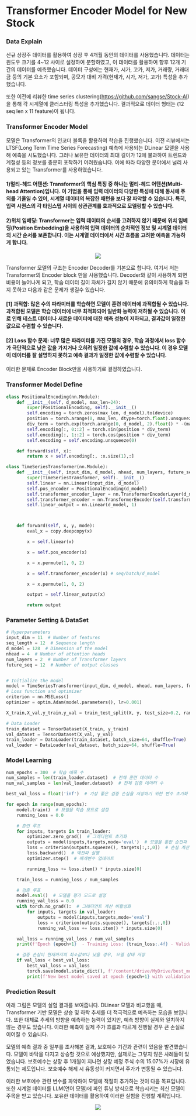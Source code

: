 # Transformer Encoder Model for New Stock


### Data Explain

신규 상장주 데이터를 활용하여 상장 후 4개월 동안의 데이터를 사용했습니다. 데이터는 윈도우 크기를 4~12 사이로 설정하여 분할하였고, 이 데이터를 활용하여 향후 12개 기간의 데이터를 예측했습니다.
데이터 구성에는 현재가, 시가, 고가, 저가, 거래량, 거래대금 등의 기본 요소가 포함되며, 공모가 대비 가격(현재가, 시가, 저가, 고가) 특성을 추가했습니다. 

또한 이전에 리뷰한 time series clustering(https://github.com/sangse/Stock-AI)을 통해 각 시계열에 클러스터링 특성을 추가했습니다. 결과적으로 데이터 형태는 (12 seq len x 11 feature)이 됩니다.

### Transformer Encoder Model
모델은 Transformer의 인코더 블록을 활용하여 학습을 진행했습니다. 이전 리뷰에서는 LTSF(Long Term Time Series Forecasting) 예측에 사용되는 DLinear 모델을 사용해 예측을 시도했습니다. 그러나 보유한 데이터의 최대 길이가 12에 불과하여 트렌드와 계절성 등의 정보를 충분히 포착하기 어려웠습니다. 이에 따라 다양한 분야에서 널리 사용되고 있는 Transformer를 사용하였습니다. 

#### 1)멀티-헤드 어텐션: Transformer의 핵심 특징 중 하나는 멀티-헤드 어텐션(Multi-head Attention)입니다. 이 기법을 통해 입력 데이터의 다양한 특성에 대해 동시에 주의를 기울일 수 있어, 시계열 데이터의 복잡한 패턴을 보다 잘 파악할 수 있습니다. 특히, 입력 시퀀스의 각 타임스텝 사이의 상관관계를 효과적으로 모델링할 수 있습니다.
#### 2)위치 임베딩: Transformer는 입력 데이터의 순서를 고려하지 않기 때문에 위치 임베딩(Position Embedding)을 사용하여 입력 데이터의 순차적인 정보 및 시계열 데이터의 시간 순서를 보존합니다. 이는 시계열 데이터에서 시간 흐름을 고려한 예측을 가능하게 합니다.

<p align='center'>
  <img src = "https://github.com/sangse/Stock_AI_transformer/assets/145996429/8009b09a-e885-4f5b-8f45-80de487d3f06">
</p>

Transformer 모델의 구조는 Encoder Decoder를 기본으로 합니다. 여기서 저는 Transformer의 Encoder block 만을 사용했습니다. Decoder와 같이 사용하게 되면 비용이 늘어나게 되고, 학습 데이터 길이 자체가 길지 않기 때문에 유의미하게 학습을 하지 못하고 다음과 같은 문제가 생길수 있습니다. 

#### [1] 과적합: 많은 수의 파라미터를 학습하면 모델이 훈련 데이터에 과적합될 수 있습니다. 과적합된 모델은 학습 데이터에 너무 최적화되어 일반화 능력이 저하될 수 있습니다. 이로 인해 테스트 데이터나 새로운 데이터에 대한 예측 성능이 저하되고, 결과값이 일정한 값으로 수렴할 수 있습니다.

#### [2] Loss 함수 문제: 너무 많은 파라미터를 가진 모델의 경우, 학습 과정에서 loss 함수가 극단적으로 낮은 값을 가지거나 오히려 일정한 값에 수렴할 수 있습니다. 이 경우 모델이 데이터를 잘 설명하지 못하고 예측 결과가 일정한 값에 수렴할 수 있습니다.

이러한 문제로 Encoder Block만을 사용하기로 결정하였습니다.

### Transformer Model Define
``` python
class PositionalEncoding(nn.Module):
    def __init__(self, d_model, max_len=24):
        super(PositionalEncoding, self).__init__()
        self.encoding = torch.zeros(max_len, d_model).to(device)
        position = torch.arange(0, max_len, dtype=torch.float).unsqueeze(1)
        div_term = torch.exp(torch.arange(0, d_model, 2).float() * -(math.log(10000.0) / d_model))
        self.encoding[:, 0::2] = torch.sin(position * div_term)
        self.encoding[:, 1::2] = torch.cos(position * div_term)
        self.encoding = self.encoding.unsqueeze(0)

    def forward(self, x):
        return x + self.encoding[:, :x.size(1),:]

class TimeSeriesTransformer(nn.Module):
    def __init__(self, input_dim, d_model, nhead, num_layers, future_seq=12):
        super(TimeSeriesTransformer, self).__init__()
        self.linear = nn.Linear(input_dim, d_model)
        self.pos_encoder = PositionalEncoding(d_model)
        self.transformer_encoder_layer = nn.TransformerEncoderLayer(d_model=d_model, nhead=nhead)
        self.transformer_encoder = nn.TransformerEncoder(self.transformer_encoder_layer, num_layers=num_layers)
        self.linear_output = nn.Linear(d_model, 1)



    def forward(self, x, y, mode):
        eval_x = copy.deepcopy(x)

        x = self.linear(x)

        x = self.pos_encoder(x)

        x = x.permute(1, 0, 2)

        x = self.transformer_encoder(x) # seq/batch/d_model

        x = x.permute(1, 0, 2)

        output = self.linear_output(x)

        return output

```
### Parameter Setting & DataSet
```python
# Hyperparameters
input_dim = 11  # Number of features
seq_length = 12  # Sequence length
d_model = 128  # Dimension of the model
nhead = 4  # Number of attention heads
num_layers = 2  # Number of Transformer layers
future_seq = 12  # Number of output classes


# Initialize the model
model = TimeSeriesTransformer(input_dim, d_model, nhead, num_layers, future_seq).to(device)
# Loss function and optimizer
criterion = nn.MSELoss()
optimizer = optim.Adam(model.parameters(), lr=0.001)

X_train,X_val,y_train,y_val = train_test_split(X, y, test_size=0.2, random_state=42)

# Data Loader
train_dataset = TensorDataset(X_train, y_train)
val_dataset = TensorDataset(X_val, y_val)
train_loader = DataLoader(train_dataset, batch_size=64, shuffle=True)
val_loader = DataLoader(val_dataset, batch_size=64, shuffle=True)
```
### Model Learning

```python
num_epochs = 300  # 학습 에폭 수
num_samples = len(train_loader.dataset)  # 전체 훈련 데이터 수
num_val_samples = len(val_loader.dataset)  # 전체 검증 데이터 수

best_val_loss = float('inf')  # 가장 좋은 검증 손실을 저장하기 위한 변수 초기화

for epoch in range(num_epochs):
    model.train()  # 모델을 학습 모드로 설정
    running_loss = 0.0

    # 훈련 루프
    for inputs, targets in train_loader:
        optimizer.zero_grad()  # 그래디언트 초기화
        outputs = model(inputs,targets,mode='eval')  # 모델을 통한 순전파
        loss = criterion(outputs.squeeze(), targets[:,:,0])  # 손실 계산
        loss.backward()  # 역전파 실행
        optimizer.step()  # 매개변수 업데이트

        running_loss += loss.item() * inputs.size(0)

    train_loss = running_loss / num_samples

    # 검증 루프
    model.eval()  # 모델을 평가 모드로 설정
    running_val_loss = 0.0
    with torch.no_grad():  # 그래디언트 계산 비활성화
        for inputs, targets in val_loader:
            outputs = model(inputs,targets,mode='eval')
            loss = criterion(outputs.squeeze(), targets[:,:,0])
            running_val_loss += loss.item() * inputs.size(0)

    val_loss = running_val_loss / num_val_samples
    print(f'Epoch {epoch+1}  - Training Loss: {train_loss:.4f} - Validation Loss: {val_loss:.4f}')

    # 검증 손실이 현재까지의 최소값보다 낮을 경우, 모델 상태 저장
    if val_loss < best_val_loss:
        best_val_loss = val_loss
        torch.save(model.state_dict(), f'/content/drive/MyDrive/best_model.pth')
        print(f'New best model saved at epoch {epoch+1} with validation loss {val_loss:.4f}')
```
### Prediction Result
아래 그림은 모델의 실험 결과를 보여줍니다. DLinear 모델과 비교했을 때, Transformer 기반 모델은 상승 및 하락 추세를 더 적극적으로 예측하는 모습을 보입니다. 또한 대체로 추세의 방향을 예측하는 능력이 있지만, 예측 방향이 실제와 일치하지 않는 경우도 있습니다. 이러한 예측이 실제 주가 흐름과 다르게 진행될 경우 큰 손실로 이어질 수 있습니다.

모델의 예측 결과 중 일부를 조사해본 결과, 보호예수 기간과 관련이 있음을 발견했습니다. 모델이 바닥을 다지고 상승할 것으로 예상했지만, 실제로는 그렇지 않은 사례들이 있었습니다. 보호예수는 상장 후 1개월이 지나면 상장 예정 주식 수의 15.07%가 시장에 유통되는 제도입니다. 보호예수 해제 시 유동성이 커지면서 주가가 변동될 수 있습니다.

이러한 보호예수 관련 변수를 파악하여 모델에 적절히 추가하는 것이 다음 목표입니다. 또한 시계열 데이터를 LLM(언어 모델)에 파인 튜닝 방식으로 학습시키는 최신 모델이 주목을 받고 있습니다. 보유한 데이터를 활용하여 이러한 실험을 진행할 계획입니다.
<p align='center'>
  <img src = 'https://github.com/sangse/Stock_AI_transformer/assets/145996429/e42c13d3-bbac-48bb-b649-8a21fd4131c2'>
</p>
